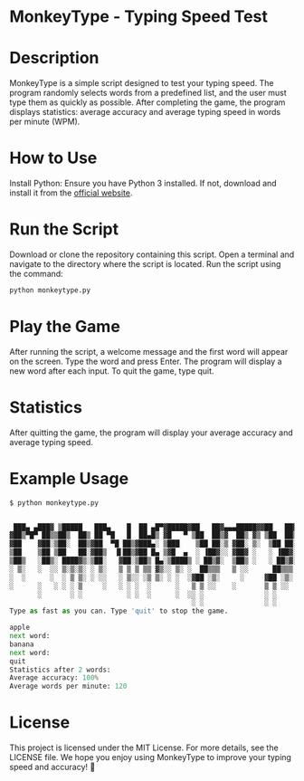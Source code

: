 # MonkeyType - Typing Speed Test

# Description

MonkeyType is a simple script designed to test your typing speed. The program randomly selects words from a predefined list, and the user must type them as quickly as possible. After completing the game, the program displays statistics: average accuracy and average typing speed in words per minute (WPM).
# How to Use

Install Python: Ensure you have Python 3 installed. If not, download and install it from the [official website](https://www.python.org/).

# Run the Script

Download or clone the repository containing this script.
Open a terminal and navigate to the directory where the script is located.
Run the script using the command:
```sh
python monkeytype.py
```

# Play the Game

After running the script, a welcome message and the first word will appear on the screen.
Type the word and press Enter.
The program will display a new word after each input.
To quit the game, type quit.

# Statistics

After quitting the game, the program will display your average accuracy and average typing speed.

# Example Usage

```sh
$ python monkeytype.py
```
```python

 ███▄ ▄███▓ ▒█████   ███▄    █  ██ ▄█▀▓█████▓██   ██▓▄▄▄█████▓▓██   ██▓ ██▓███  ▓█████
▓██▒▀█▀ ██▒▒██▒  ██▒ ██ ▀█   █  ██▄█▒ ▓█   ▀ ▒██  ██▒▓  ██▒ ▓▒ ▒██  ██▒▓██░  ██▒▓█   ▀
▓██    ▓██░▒██░  ██▒▓██  ▀█ ██▒▓███▄░ ▒███    ▒██ ██░▒ ▓██░ ▒░  ▒██ ██░▓██░ ██▓▒▒███
▒██    ▒██ ▒██   ██░▓██▒  ▐▌██▒▓██ █▄ ▒▓█  ▄  ░ ▐██▓░░ ▓██▓ ░   ░ ▐██▓░▒██▄█▓▒ ▒▒▓█  ▄
▒██▒   ░██▒░ ████▓▒░▒██░   ▓██░▒██▒ █▄░▒████▒ ░ ██▒▓░  ▒██▒ ░   ░ ██▒▓░▒██▒ ░  ░░▒████▒
░ ▒░   ░  ░░ ▒░▒░▒░ ░ ▒░   ▒ ▒ ▒ ▒▒ ▓▒░░ ▒░ ░  ██▒▒▒   ▒ ░░      ██▒▒▒ ▒▓▒░ ░  ░░░ ▒░ ░
░  ░      ░  ░ ▒ ▒░ ░ ░░   ░ ▒░░ ░▒ ▒░ ░ ░  ░▓██ ░▒░     ░     ▓██ ░▒░ ░▒ ░      ░ ░  ░
░      ░   ░ ░ ░ ▒     ░   ░ ░ ░  ░      ░   ▒ ▒ ░░    ░       ▒ ▒ ░░  ░░          ░
       ░       ░ ░           ░ ░  ░      ░  ░░ ░               ░ ░                 ░  ░
                                             ░ ░               ░ ░
Type as fast as you can. Type 'quit' to stop the game.

apple
next word:
banana
next word:
quit
Statistics after 2 words:
Average accuracy: 100%
Average words per minute: 120
```

# License

This project is licensed under the MIT License. For more details, see the LICENSE file. We hope you enjoy using MonkeyType to improve your typing speed and accuracy! 🚀
